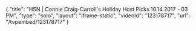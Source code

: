{
    "title": "HSN | Connie Craig-Carroll's Holiday Host Picks 10.14.2017 - 03 PM",
    "type": "solo",
    "layout": "iframe-static",
    "videoId": "123178717",
    "url": "\/tvpembed\/123178717"
}